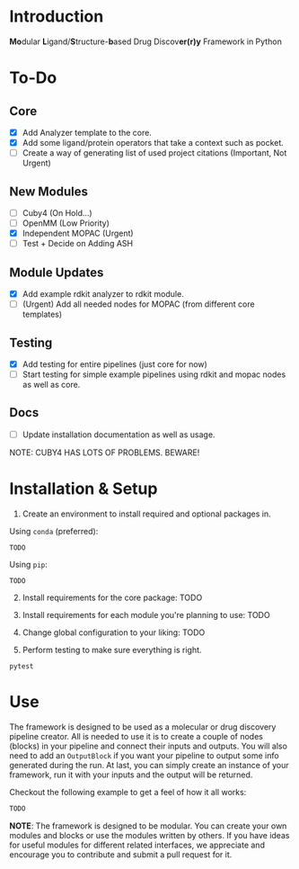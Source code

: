 # Introduction
**Mo**dular **L**igand/**S**tructure-**b**ased Drug Discov**er(r)y** Framework in Python

# To-Do
## Core
- [x] Add Analyzer template to the core.
- [x] Add some ligand/protein operators that take a context such as pocket.
- [ ] Create a way of generating list of used project citations (Important, Not Urgent)

## New Modules
- [ ] Cuby4 (On Hold...)
- [ ] OpenMM (Low Priority)
- [x] Independent MOPAC (Urgent)
- [ ] Test + Decide on Adding ASH

## Module Updates
- [x] Add example rdkit analyzer to rdkit module.
- [ ] (Urgent) Add all needed nodes for MOPAC (from different core templates)

## Testing
- [x] Add testing for entire pipelines (just core for now)
- [ ] Start testing for simple example pipelines using rdkit and mopac nodes as well as core.

## Docs
- [ ] Update installation documentation as well as usage.


NOTE: CUBY4 HAS LOTS OF PROBLEMS. BEWARE!

# Installation & Setup
1) Create an environment to install required and optional packages in. 

Using `conda` (preferred):
```terminal
TODO
```
Using `pip`:
```terminal
TODO
```

2) Install requirements for the core package:
TODO

3) Install requirements for each module you're planning to use:
TODO

4) Change global configuration to your liking:
TODO

5) Perform testing to make sure everything is right. 
```terminal
pytest
```

# Use
The framework is designed to be used as a molecular or drug discovery pipeline creator. All is needed to use it is to create a couple of nodes (blocks) in your pipeline and connect their inputs and outputs. You will also need to add an `OutputBlock` if you want your pipeline to output some info generated during the run. At last, you can simply create an instance of your framework, run it with your inputs and the output will be returned. 

Checkout the following example to get a feel of how it all works:
```python
TODO
```

**NOTE**: The framework is designed to be modular. You can create your own modules and blocks or use the modules written by others. If you have ideas for useful modules for different related interfaces, we appreciate and encourage you to contribute and submit a pull request for it. 